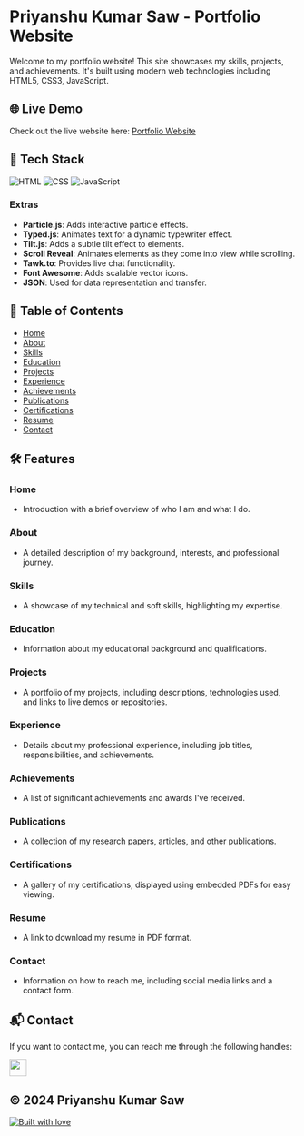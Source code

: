 # Priyanshu Kumar Saw - Portfolio Website

Welcome to my portfolio website! This site showcases my skills, projects, and achievements. It's built using modern web technologies including HTML5, CSS3, JavaScript.

## 🌐 Live Demo
Check out the live website here: [Portfolio Website](https://priyanshu6268.github.io/Portfolio/)

## 📌 Tech Stack

![HTML](https://img.shields.io/badge/html5%20-%23E34F26.svg?&style=for-the-badge&logo=html5&logoColor=white)
![CSS](https://img.shields.io/badge/css3%20-%231572B6.svg?&style=for-the-badge&logo=css3&logoColor=white)
![JavaScript](https://img.shields.io/badge/javascript%20-%23323330.svg?&style=for-the-badge&logo=javascript&logoColor=%23F7DF1E)

### Extras
- **Particle.js**: Adds interactive particle effects.
- **Typed.js**: Animates text for a dynamic typewriter effect.
- **Tilt.js**: Adds a subtle tilt effect to elements.
- **Scroll Reveal**: Animates elements as they come into view while scrolling.
- **Tawk.to**: Provides live chat functionality.
- **Font Awesome**: Adds scalable vector icons.
- **JSON**: Used for data representation and transfer.

## 📖 Table of Contents

- [Home](#home)
- [About](#about)
- [Skills](#skills)
- [Education](#education)
- [Projects](#projects)
- [Experience](#experience)
- [Achievements](#achievements)
- [Publications](#publications)
- [Certifications](#certifications)
- [Resume](#resume)
- [Contact](#contact)

## 🛠️ Features

### Home
- Introduction with a brief overview of who I am and what I do.

### About
- A detailed description of my background, interests, and professional journey.

### Skills
- A showcase of my technical and soft skills, highlighting my expertise.

### Education
- Information about my educational background and qualifications.

### Projects
- A portfolio of my projects, including descriptions, technologies used, and links to live demos or repositories.

### Experience
- Details about my professional experience, including job titles, responsibilities, and achievements.

### Achievements
- A list of significant achievements and awards I've received.

### Publications
- A collection of my research papers, articles, and other publications.

### Certifications
- A gallery of my certifications, displayed using embedded PDFs for easy viewing.

### Resume
- A link to download my resume in PDF format.

### Contact
- Information on how to reach me, including social media links and a contact form.

## 📬 Contact

If you want to contact me, you can reach me through the following handles:

<a href="https://www.linkedin.com/in/priyanshu-kumar-saw/"><img src="https://www.felberpr.com/wp-content/uploads/linkedin-logo.png" width="30"></a>

## © 2024 Priyanshu Kumar Saw

[![Built with love](https://forthebadge.com/images/badges/built-with-love.svg)](https://forthebadge.com)

